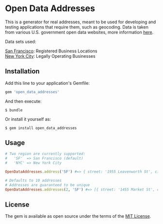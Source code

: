 # Open Data Addresses

This is a generator for real addresses, meant to be used for developing and testing applications that require them, such as geocoding. Data is taken from various U.S. government open data websites, more information [here](https://www.data.gov/open-gov/).

Data sets used:

[San Francisco](https://datasf.org/): Registered Business Locations  
[New York City](https://opendata.cityofnewyork.us/): Legally Operating Businesses

## Installation

Add this line to your application's Gemfile:

```ruby
gem 'open_data_addresses'
```

And then execute:

    $ bundle

Or install it yourself as:

    $ gem install open_data_addresses

## Usage

```ruby
# Two region are currently supported:
#   'SF'  => San Francisco (default)
#   'NYC' => New York City

OpenDataAddresses.address('SF') #=> { street: '1955 Leavenworth St', city: 'San Francisco', state: 'CA', zip: '94133' }

# Defaults to 10 addresses
# Addresses are guaranteed to be unique
OpenDataAddresses.addresses(2, 'SF') #=> [{ street: '1455 Market St', city: 'San Francisco', state: 'CA', zip: '94103' }, { street: '840 Post St', city: 'San Francisco', state: 'CA', zip: '94109' }]
```

## License

The gem is available as open source under the terms of the [MIT License](http://opensource.org/licenses/MIT).
